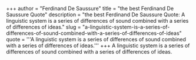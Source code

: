 +++
author = "Ferdinand De Saussure"
title = "the best Ferdinand De Saussure Quote"
description = "the best Ferdinand De Saussure Quote: A linguistic system is a series of differences of sound combined with a series of differences of ideas."
slug = "a-linguistic-system-is-a-series-of-differences-of-sound-combined-with-a-series-of-differences-of-ideas"
quote = '''A linguistic system is a series of differences of sound combined with a series of differences of ideas.'''
+++
A linguistic system is a series of differences of sound combined with a series of differences of ideas.
